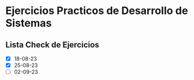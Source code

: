 # Ejercicios Practicos de Desarrollo de Sistemas

## Lista Check de Ejercicios

- [x] 18-08-23
- [x] 25-08-23
- [ ] 02-09-23
